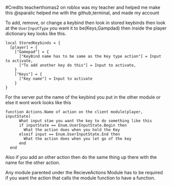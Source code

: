 #Credits
  teacherthomas2 on roblox was my teacher and helped me make this
  @sparalic helped me with the github,terminal, and made my account
  

To add, remove, or change a keybind then look in stored keybinds then look at the `UserInputType` you want it to be(Keys,Gampdad) then inside the player dictionary key looks like this.


```
local StoredKeybinds = {
  [player] = {
    ["Gamepad"] = {
      ["KeyBind name has to be same as the Key type action"] = Input to activate,
      ["To add another key do this"] = Input to activate,
    }
    ["Keys"] = {
      ["Key name"] = Input to activate
    }
}
```

For the server put the name of the keybind you put in the other module or else it wont work looks like this

```
function Actions.Name of action on the client module(player, inputState)
      What input stae you want the key to do something like this
      if inputState == Enum.UserInputState.Begin then
        What the action does when you hold the Key
      elseif input == Enum.UserInputState.End then
        What the action does when you let go of the key
      end
  end
```
Also if you add an other action then do the same thing up there with the name for the other action.

Any module parented under the RecieveActions Module has to be required if you want the action that calls the module function to have a function.
